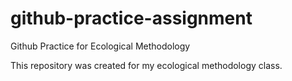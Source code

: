 # github-practice-assignment 
 Github Practice for Ecological Methodology 

This repository was created for my ecological methodology class.


